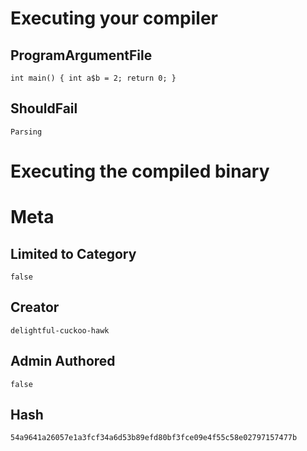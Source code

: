 # Executing your compiler

## ProgramArgumentFile

```
int main() { int a$b = 2; return 0; }

```

## ShouldFail

```
Parsing
```

# Executing the compiled binary

# Meta

## Limited to Category

```
false
```

## Creator

```
delightful-cuckoo-hawk
```

## Admin Authored

```
false
```

## Hash

```
54a9641a26057e1a3fcf34a6d53b89efd80bf3fce09e4f55c58e02797157477b
```
